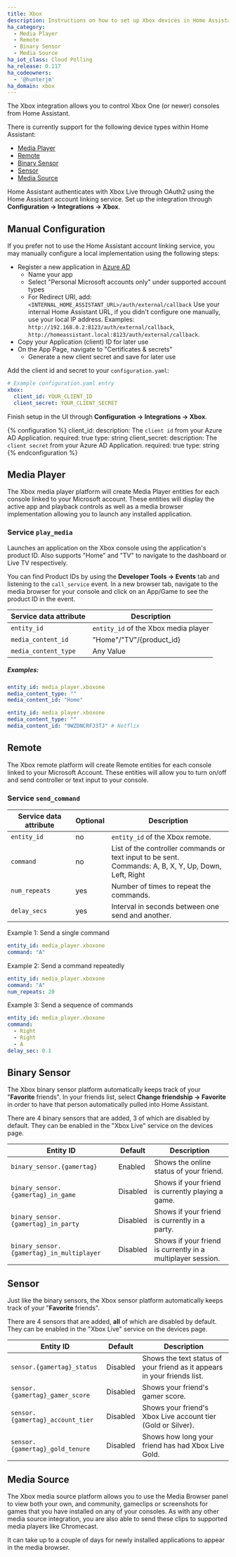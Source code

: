 ```yaml
---
title: Xbox
description: Instructions on how to set up Xbox devices in Home Assistant.
ha_category:
  - Media Player
  - Remote
  - Binary Sensor
  - Media Source
ha_iot_class: Cloud Polling
ha_release: 0.117
ha_codeowners:
  - '@hunterjm'
ha_domain: xbox
---
```


The Xbox integration allows you to control Xbox One (or newer) consoles from Home Assistant.

There is currently support for the following device types within Home Assistant:

- [Media Player](#media-player)
- [Remote](#remote)
- [Binary Sensor](#binary-sensor)
- [Sensor](#sensor)
- [Media Source](#media-source)

Home Assistant authenticates with Xbox Live through OAuth2 using the Home Assistant account linking service. Set up the integration through **Configuration -> Integrations -> Xbox**.

## Manual Configuration

If you prefer not to use the Home Assistant account linking service, you may manually configure a local implementation using the following steps:

- Register a new application in [Azure AD](https://portal.azure.com/#blade/Microsoft_AAD_RegisteredApps/ApplicationsListBlade)
  - Name your app
  - Select "Personal Microsoft accounts only" under supported account types
  - For Redirect URI, add: `<INTERNAL_HOME_ASSISTANT_URL>/auth/external/callback`
  Use your internal Home Assistant URL, if you didn't configure one manually, use your local IP address. Examples: `http://192.168.0.2:8123/auth/external/callback`, `http://homeassistant.local:8123/auth/external/callback`.
- Copy your Application (client) ID for later use
- On the App Page, navigate to "Certificates & secrets"
  - Generate a new client secret and save for later use

Add the client id and secret to your `configuration.yaml`:

```yaml
# Example configuration.yaml entry
xbox:
  client_id: YOUR_CLIENT_ID
  client_secret: YOUR_CLIENT_SECRET
```

Finish setup in the UI through **Configuration -> Integrations -> Xbox**.

{% configuration %}
client_id:
  description: The `client id` from your Azure AD Application.
  required: true
  type: string
client_secret:
  description: The `client secret` from your Azure AD Application.
  required: true
  type: string
{% endconfiguration %}

## Media Player

The Xbox media player platform will create Media Player entities for each console linked to your Microsoft account. These entities will display the active app and playback controls as well as a media browser implementation allowing you to launch any installed application.

### Service `play_media`

Launches an application on the Xbox console using the application's product ID. Also supports "Home" and "TV" to navigate to the dashboard or Live TV respectively.

You can find Product IDs by using the **Developer Tools -> Events** tab and listening to the `call_service` event. In a new browser tab, navigate to the media browser for your console and click on an App/Game to see the product ID in the event.

| Service data attribute | Description                           |
| ---------------------- | --------------------------------------|
| `entity_id`            | `entity_id` of the Xbox media player  |
| `media_content_id`   | "Home"/"TV"/{product_id}                |
| `media_content_type` | Any Value                               |

##### Examples:

```yaml
entity_id: media_player.xboxone
media_content_type: ""
media_content_id: "Home"
```

```yaml
entity_id: media_player.xboxone
media_content_type: ""
media_content_id: "9WZDNCRFJ3TJ" # Netflix
```

## Remote

The Xbox remote platform will create Remote entities for each console linked to your Microsoft Account. These entities will allow you to turn on/off and send controller or text input to your console.

### Service `send_command`

| Service data attribute | Optional | Description                                                            |
| ---------------------- | -------- | ---------------------------------------------------------------------- |
| `entity_id`            | no       | `entity_id` of the Xbox remote.                                                      |
| `command`              | no       | List of the controller commands or text input to be sent.<br />Commands: A, B, X, Y, Up, Down, Left, Right |
| `num_repeats`          | yes      | Number of times to repeat the commands.                                |
| `delay_secs`           | yes      | Interval in seconds between one send and another.                      |

Example 1: Send a single command

```yaml
entity_id: media_player.xboxone
command: "A"
```

Example 2: Send a command repeatedly

```yaml
entity_id: media_player.xboxone
command: "A"
num_repeats: 20
```

Example 3: Send a sequence of commands

```yaml
entity_id: media_player.xboxone
command:
  - Right
  - Right
  - A
delay_sec: 0.1
```

## Binary Sensor

The Xbox binary sensor platform automatically keeps track of your "**Favorite** friends". In your friends list, select **Change friendship -> Favorite** in order to have that person automatically pulled into Home Assistant.

There are 4 binary sensors that are added, 3 of which are disabled by default. They can be enabled in the "Xbox Live" service on the devices page.

| Entity ID | Default | Description                                                                                  |
| ----------------------------------------- | -------- | ------------------------------------------------------------|
| `binary_sensor.{gamertag}`                | Enabled  | Shows the online status of your friend.                     |
| `binary_sensor.{gamertag}_in_game`        | Disabled | Shows if your friend is currently playing a game.           |
| `binary_sensor.{gamertag}_in_party`       | Disabled | Shows if your friend is currently in a party.               |
| `binary_sensor.{gamertag}_in_multiplayer` | Disabled | Shows if your friend is currently in a multiplayer session. |

## Sensor

Just like the binary sensors, the Xbox sensor platform automatically keeps track of your "**Favorite** friends".

There are 4 sensors that are added, **all** of which are disabled by default. They can be enabled in the "Xbox Live" service on the devices page.

| Entity ID | Default | Description                                                                                      |
| ---------------------------------| -------- | -------------------------------------------------------------------------|
| `sensor.{gamertag}_status`       | Disabled | Shows the text status of your friend as it appears in your friends list. |
| `sensor.{gamertag}_gamer_score`  | Disabled | Shows your friend's gamer score.                                         |
| `sensor.{gamertag}_account_tier` | Disabled | Shows your friend's Xbox Live account tier (Gold or Silver).             |
| `sensor.{gamertag}_gold_tenure`  | Disabled | Shows how long your friend has had Xbox Live Gold.                       |

## Media Source

The Xbox media source platform allows you to use the Media Browser panel to view both your own, and community, gameclips or screenshots for games that you have installed on any of your consoles. As with any other media source integration, you are also able to send these clips to supported media players like Chromecast.

<div class="note">
It can take up to a couple of days for newly installed applications to appear in the media browser.
</div>
